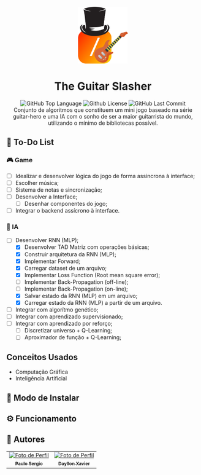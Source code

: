 <p align="center">
    <img src="./readme-files/logo.png" width="130">
</p>

<h1 align="center">
    The Guitar Slasher
</h1>

<p align="center">
    <img alt="GitHub Top Language" src="https://img.shields.io/github/languages/top/Paulo092/the-guitar-slasher" />
    <img alt="Github License" src="https://img.shields.io/github/license/Paulo092/the-guitar-slasher" />
    <img alt="GitHub Last Commit" src="https://img.shields.io/github/last-commit/Paulo092/the-guitar-slasher" />
    <br>
    Conjunto de algoritmos que constituem um mini jogo baseado na série guitar-hero e uma IA com o sonho de ser a maior guitarrista do mundo, utilizando o mínimo de bibliotecas possível.
</p>

## 📝 To-Do List

### 🎮 Game
- [ ] Idealizar e desenvolver lógica do jogo de forma assincrona à interface;
- [ ]  Escolher música;
- [ ]  Sistema de notas e sincronização;
- [ ]  Desenvolver a Interface;
    - [ ]  Desenhar componentes do jogo;
- [ ]  Integrar o backend assícrono à interface.

### 🧠 IA
- [ ] Desenvolver RNN (MLP);
    - [x] Desenvolver TAD Matriz com operações básicas;
    - [x] Construir arquitetura da RNN (MLP);
    - [x] Implementar Forward;
    - [x] Carregar dataset de um arquivo;
    - [x] Implementar Loss Function (Root mean square error);
    - [ ] Implementar Back-Propagation (off-line);
    - [ ] Implementar Back-Propagation (on-line);
    - [x] Salvar estado da RNN (MLP) em um arquivo;
    - [x] Carregar estado da RNN (MLP) a partir de um arquivo.
- [ ] Integrar com algorítmo genético;
- [ ] Integrar com aprendizado supervisionado;
- [ ] Integrar com aprendizado por reforço;
    - [ ] Discretizar universo + Q-Learning;
    - [ ] Aproximador de função + Q-Learning;

## Conceitos Usados
- Computação Gráfica
- Inteligência Artificial

## 🔧 Modo de Instalar

## ⚙️ Funcionamento

## 👥 Autores

<table align="center">
    <tr>
      <td align="center">
        <a href="https://github.com/Paulo092">
            <img src="https://avatars.githubusercontent.com/u/28546848?v=4" width="100px;" alt="Foto de Perfil"/><br>
            <sub>
              <b>Paulo Sergio</b>
            </sub>
        </a>
    </td>
      <td align="center">
        <a href="https://github.com/DayllonXavier">
            <img src="https://avatars.githubusercontent.com/u/34678695?v=4" width="100px;" alt="Foto de Perfil"/><br>
            <sub>
              <b>Dayllon Xavier</b>
            </sub>
        </a>
    </td>
    </tr>
</table>
